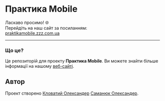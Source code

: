 # Практика Mobile

Ласкаво просимо! 🌐  
Перейдіть на наш сайт за посиланням:  
[praktikamobile.zzz.com.ua](http://praktikamobile.zzz.com.ua)

---
### Що це?
Це репозиторій для проекту **Практика Mobile**. Ви можете знайти більше інформації на нашому [веб-сайті](http://praktikamobile.zzz.com.ua).

## Автор

Проект створено [Кловатий Олександер](https://github.com/Data1lz) [Саманюк Олександер](https://github.com/OleksandrSamanuik).
